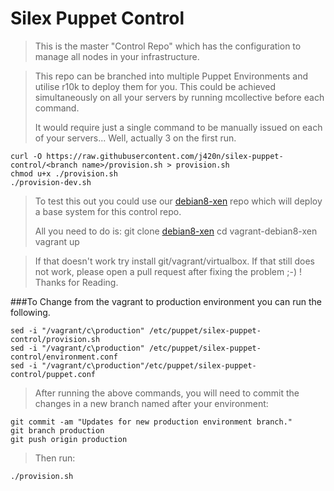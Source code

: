Silex Puppet Control
====================
>
>This is the master "Control Repo" which has the configuration to manage all nodes in your infrastructure.

>This repo can be branched into multiple Puppet Environments and utilise r10k to deploy them for you.
>This could be achieved simultaneously on all your servers by running mcollective before each command.
>
>It would require just a single command to be manually issued on each of your servers...
>Well, actually 3 on the first run.

    curl -O https://raw.githubusercontent.com/j420n/silex-puppet-control/<branch name>/provision.sh > provision.sh
    chmod u+x ./provision.sh
    ./provision-dev.sh

>To test this out you could use our [debian8-xen] repo which will deploy a base system for this control repo.
>
>All you need to do is:
    git clone [debian8-xen]
    cd vagrant-debian8-xen
    vagrant up

>If that doesn't work try install git/vagrant/virtualbox.
>If that still does not work, please open a pull request after fixing the problem ;-) !
>Thanks for Reading.

###To Change from the vagrant to production environment you can run the following.

    sed -i "/vagrant/c\production" /etc/puppet/silex-puppet-control/provision.sh
    sed -i "/vagrant/c\production" /etc/puppet/silex-puppet-control/environment.conf
    sed -i "/vagrant/c\production"/etc/puppet/silex-puppet-control/puppet.conf

>After running the above commands, you will need to commit the changes in a new branch named after your environment:

    git commit -am "Updates for new production environment branch."
    git branch production
    git push origin production

>Then run:

    ./provision.sh

[debian8-xen]: https://github.com/j420n/vagrant-debian8.git
